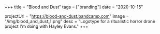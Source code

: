 +++
title = "Blood and Dust"
tags = ["branding"]
date = "2020-10-15"

projectUrl = "https://blood-and-dust.bandcamp.com"
image = "/img/blood_and_dust_1.png"
desc = "Logotype for a ritualistic horror drone project I'm doing with Hayley Evans."
+++
